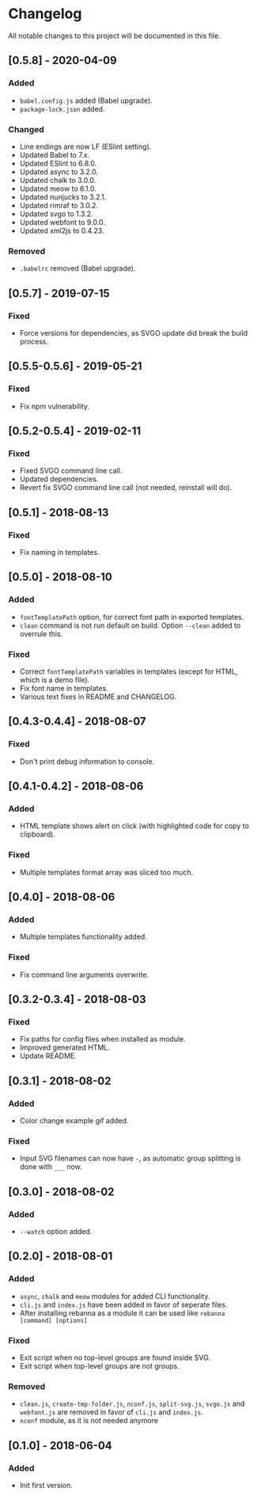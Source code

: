 # Changelog
All notable changes to this project will be documented in this file.

## [0.5.8] - 2020-04-09
### Added
- `babel.config.js` added (Babel upgrade).
- `package-lock.json` added.

### Changed
- Line endings are now LF (ESlint setting).
- Updated Babel to 7.x.
- Updated ESlint to 6.8.0.
- Updated async to 3.2.0.
- Updated chalk to 3.0.0.
- Updated meow to 6.1.0.
- Updated nunjucks to 3.2.1.
- Updated rimraf to 3.0.2.
- Updated svgo to 1.3.2.
- Updated webfont to 9.0.0.
- Updated xml2js to 0.4.23.

### Removed
- `.babelrc` removed (Babel upgrade).

## [0.5.7] - 2019-07-15
### Fixed
- Force versions for dependencies, as SVGO update did break the build process.

## [0.5.5-0.5.6] - 2019-05-21
### Fixed
- Fix npm vulnerability.

## [0.5.2-0.5.4] - 2019-02-11
### Fixed
- Fixed SVGO command line call.
- Updated dependencies.
- Revert fix SVGO command line call (not needed, reinstall will do).

## [0.5.1] - 2018-08-13
### Fixed
- Fix naming in templates.

## [0.5.0] - 2018-08-10
### Added
- `fontTemplatePath` option, for correct font path in exported templates.
- `clean` command is not run default on build. Option `--clean` added to overrule this.

### Fixed
- Correct `fontTemplatePath` variables in templates (except for HTML, which is a demo file).
- Fix font name in templates.
- Various text fixes in README and CHANGELOG.

## [0.4.3-0.4.4] - 2018-08-07
### Fixed
- Don't print debug information to console.

## [0.4.1-0.4.2] - 2018-08-06
### Added
- HTML template shows alert on click (with highlighted code for copy to clipboard).

### Fixed
- Multiple templates format array was sliced too much.

## [0.4.0] - 2018-08-06
### Added
- Multiple templates functionality added.

### Fixed
- Fix command line arguments overwrite.

## [0.3.2-0.3.4] - 2018-08-03
### Fixed
- Fix paths for config files when installed as module.
- Improved generated HTML.
- Update README.

## [0.3.1] - 2018-08-02
### Added
- Color change example gif added.

### Fixed
- Input SVG filenames can now have `-`, as automatic group splitting is done with `___` now.

## [0.3.0] - 2018-08-02
### Added
- `--watch` option added.

## [0.2.0] - 2018-08-01
### Added
- `async`, `chalk` and `meow` modules for added CLI functionality.
- `cli.js` and `index.js` have been added in favor of seperate files.
- After installing rebanna as a module it can be used like `rebanna [command] [options]`

### Fixed
- Exit script when no top-level groups are found inside SVG.
- Exit script when top-level groups are not groups.

### Removed
- `clean.js`, `create-tmp-folder.js`, `nconf.js`, `split-svg.js`, `svgo.js` and `webfont.js` are removed in favor of `cli.js` and `index.js`.
- `nconf` module, as it is not needed anymore

## [0.1.0] - 2018-06-04
### Added
- Init first version.
